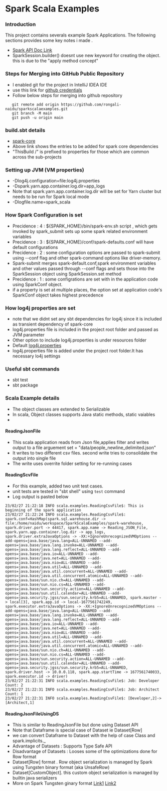 # Spark Scala Examples

### Introduction
This project contains severals example Spark Applications. 
The following sections provides some key notes i made .
* [Spark API Doc Link](https://spark.apache.org/docs/2.4.0/api.html)
* SparkSession.builder() doesnt use new keyword for creating the object. this is due to the "apply method concept"


### Steps for Merging into GitHub Public Repository
* I enabled git for the project in IntelliJ IDEA IDE
* use this link for [github credentials](https://ginnyfahs.medium.com/github-error-authentication-failed-from-command-line-3a545bfd0ca8)
* Follow below steps for merging into github repository

```
   git remote add origin https://github.com/rongali-naidu/sparkscalaexamples.git  
   git branch -M main
   git push -u origin main
```


### build.sbt details
* [spark-core]( https://mvnrepository.com/artifact/org.apache.spark/spark-core_2.13/3.3.1 )
* Above link shows the entries to be added for spark core dependencies
* "ThisBuild /" is prefixed to properties for those which are common across the sub-projects

### Setting up JVM (VM properties)
* -Dlog4j.configuration=file:log4j.properties
* -Dspark.yarn.app.container.log.dir=app_logs
*  Note that spark.yarn.app.container.log.dir will be set for Yarn cluster but needs to be run for Spark local mode
* -Dlogfile.name=spark_scala

### How Spark Configuration is set
* Precidence : 4 :  ${SPARK_HOME}/bin/spark-env.sh script , which gets invoked by spark_submit sets up some spark related environment variables
* Precidence : 3  :  ${SPARK_HOME}/conf/spark-defaults.conf will have default configurations
* Precidence : 2 : some configuration options are passed to spark-submit using --conf flag and other spark-command options like driver-memory. 
* Spark-submit merges spark-default.conf,spark environment variables and other values passed through --conf flags and sets those into the SparkSession object using SparkSession.set method
* Precidence : 1 : some configrations are set with in the application code using SparkConf object.
* if a property is set at multiple places, the option set at application code's SparkConf object takes highest precedence

### How log4j properties are set
* note that we didnt set any sbt dependencies for log4j since it is included as transient dependency of spark-core
* log4j.properties file is included in the project root folder and passed as JVM parameter
* Other option to include log4j.properties is under resources folder
* Default [log4j.properties](https://docs.oracle.com/cd/E29578_01/webhelp/cas_webcrawler/src/cwcg_config_log4j_file.html)
* log4j.properties file is added under the project root folder.It has
necessary lo4j settings 

### Useful sbt commands
* sbt test
* sbt package

### Scala Example details
* The object classes are extended to Serializable
* In scala, Object classes supports Java static methods, static vaiables
* 
#### ReadingJsonFile
* This scala application reads from Json file,applies filter and writes output to a file
arguement set  = "data/people_newline_delimited.json"
* It writes to two different csv files. second write tries to consolidate the output into single file
* The write uses overrite folder setting for re-running cases


#### ReadingScvFile
* For this example, added two unit test cases. 
* unit tests are tested in "sbt shell" using `test` command
* Log output is pasted below 
```
23/02/27 21:22:18 INFO scala.examples.ReadingCsvFile$: This is beginning of the spark application
23/02/27 21:22:24 INFO scala.examples.ReadingCsvFile$: spark.conf=HashMap(spark.sql.warehouse.dir -> file:/home/naidu/workspace/SparkScalaExamples/spark-warehouse, spark.driver.port -> 44417, spark.app.name -> Reading_JSON_File, spark.yarn.app.container.log.dir -> app_logs, spark.driver.extraJavaOptions -> -XX:+IgnoreUnrecognizedVMOptions --add-opens=java.base/java.lang=ALL-UNNAMED --add-opens=java.base/java.lang.invoke=ALL-UNNAMED --add-opens=java.base/java.lang.reflect=ALL-UNNAMED --add-opens=java.base/java.io=ALL-UNNAMED --add-opens=java.base/java.net=ALL-UNNAMED --add-opens=java.base/java.nio=ALL-UNNAMED --add-opens=java.base/java.util=ALL-UNNAMED --add-opens=java.base/java.util.concurrent=ALL-UNNAMED --add-opens=java.base/java.util.concurrent.atomic=ALL-UNNAMED --add-opens=java.base/sun.nio.ch=ALL-UNNAMED --add-opens=java.base/sun.nio.cs=ALL-UNNAMED --add-opens=java.base/sun.security.action=ALL-UNNAMED --add-opens=java.base/sun.util.calendar=ALL-UNNAMED --add-opens=java.security.jgss/sun.security.krb5=ALL-UNNAMED, spark.master -> local[3], spark.app.id -> local-1677561742249, spark.executor.extraJavaOptions -> -XX:+IgnoreUnrecognizedVMOptions --add-opens=java.base/java.lang=ALL-UNNAMED --add-opens=java.base/java.lang.invoke=ALL-UNNAMED --add-opens=java.base/java.lang.reflect=ALL-UNNAMED --add-opens=java.base/java.io=ALL-UNNAMED --add-opens=java.base/java.net=ALL-UNNAMED --add-opens=java.base/java.nio=ALL-UNNAMED --add-opens=java.base/java.util=ALL-UNNAMED --add-opens=java.base/java.util.concurrent=ALL-UNNAMED --add-opens=java.base/java.util.concurrent.atomic=ALL-UNNAMED --add-opens=java.base/sun.nio.ch=ALL-UNNAMED --add-opens=java.base/sun.nio.cs=ALL-UNNAMED --add-opens=java.base/sun.security.action=ALL-UNNAMED --add-opens=java.base/sun.util.calendar=ALL-UNNAMED --add-opens=java.security.jgss/sun.security.krb5=ALL-UNNAMED, spark.driver.host -> 10.0.0.118, spark.app.startTime -> 1677561740033, spark.executor.id -> driver)
23/02/27 21:22:31 INFO scala.examples.ReadingCsvFile$: Job: Developer Count: 2
23/02/27 21:22:31 INFO scala.examples.ReadingCsvFile$: Job: Architect Count: 1
23/02/27 21:22:31 INFO scala.examples.ReadingCsvFile$: [Developer,2]->[Architect,1]
```
#### ReadingJsonFileUsingDS
* This is similar to ReadingJsonFile but done using Dataset API
* Note that Dataframe is special case of Dataset ie Dataset[Row]
* we can convert Dataframe to Dataset with the help of case Class and spark.implicits._
* Advantage of Datasets : Supports Type Safe API 
* Disadvantage of Datasets : Looses some of the optimizations done for Row format
* Dataset[Row] format . Row object serialization is managed by Spark using Tungsten binary format (aka UnsafeRow)
* Dataset[CustomObject]. this custom object serialization is managed by builtin java serializers
* More on Spark Tungsten ginary format [Link1](https://spoddutur.github.io/spark-notes/deep_dive_into_storage_formats.html)
  [Link2](https://medium.com/@goyalsaurabh66/project-tungsten-and-catalyst-sql-optimizer-9d3c83806b63)



